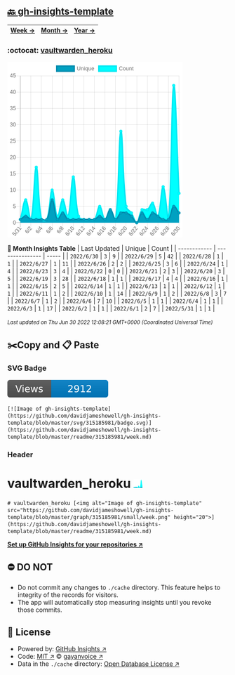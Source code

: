 ## [🔙 gh-insights-template](https://github.com/davidjameshowell/gh-insights-template)
| [**Week →**](https://github.com/davidjameshowell/gh-insights-template/blob/master/readme/315185981/week.md) | [**Month →**](https://github.com/davidjameshowell/gh-insights-template/blob/master/readme/315185981/month.md) | [**Year →**](https://github.com/davidjameshowell/gh-insights-template/blob/master/readme/315185981/year.md) |
 | ------------ | --------------- | ----- |

### :octocat: [vaultwarden_heroku](https://github.com/davidjameshowell/vaultwarden_heroku)
![Image of gh-insights-template](https://github.com/davidjameshowell/gh-insights-template/blob/master/graph/315185981/large/month.png)

**:calendar: Month Insights Table**
| Last Updated | Unique | Count |
 | ------------ | --------------- | ----- |
 | `2022/6/30` |  `3` | `9` |
 | `2022/6/29` |  `5` | `42` |
 | `2022/6/28` |  `1` | `1` |
 | `2022/6/27` |  `1` | `11` |
 | `2022/6/26` |  `2` | `2` |
 | `2022/6/25` |  `3` | `6` |
 | `2022/6/24` |  `1` | `4` |
 | `2022/6/23` |  `3` | `4` |
 | `2022/6/22` |  `0` | `0` |
 | `2022/6/21` |  `2` | `3` |
 | `2022/6/20` |  `3` | `5` |
 | `2022/6/19` |  `3` | `28` |
 | `2022/6/18` |  `1` | `1` |
 | `2022/6/17` |  `4` | `4` |
 | `2022/6/16` |  `1` | `1` |
 | `2022/6/15` |  `2` | `5` |
 | `2022/6/14` |  `1` | `1` |
 | `2022/6/13` |  `1` | `1` |
 | `2022/6/12` |  `1` | `1` |
 | `2022/6/11` |  `1` | `2` |
 | `2022/6/10` |  `1` | `14` |
 | `2022/6/9` |  `1` | `2` |
 | `2022/6/8` |  `3` | `7` |
 | `2022/6/7` |  `1` | `2` |
 | `2022/6/6` |  `7` | `10` |
 | `2022/6/5` |  `1` | `1` |
 | `2022/6/4` |  `1` | `1` |
 | `2022/6/3` |  `1` | `17` |
 | `2022/6/2` |  `1` | `1` |
 | `2022/6/1` |  `2` | `7` |
 | `2022/5/31` |  `1` | `1` |

<small><i>Last updated on Thu Jun 30 2022 12:08:21 GMT+0000 (Coordinated Universal Time)</i></small>

## ✂️Copy and 📋 Paste
### SVG Badge
[![Image of gh-insights-template](https://github.com/davidjameshowell/gh-insights-template/blob/master/svg/315185981/badge.svg)](https://github.com/davidjameshowell/gh-insights-template/blob/master/readme/315185981/week.md)
```readme
[![Image of gh-insights-template](https://github.com/davidjameshowell/gh-insights-template/blob/master/svg/315185981/badge.svg)](https://github.com/davidjameshowell/gh-insights-template/blob/master/readme/315185981/week.md)
```
### Header
# vaultwarden_heroku [<img alt="Image of gh-insights-template" src="https://github.com/davidjameshowell/gh-insights-template/blob/master/graph/315185981/small/week.png" height="20">](https://github.com/davidjameshowell/gh-insights-template/blob/master/readme/315185981/week.md)
```readme
# vaultwarden_heroku [<img alt="Image of gh-insights-template" src="https://github.com/davidjameshowell/gh-insights-template/blob/master/graph/315185981/small/week.png" height="20">](https://github.com/davidjameshowell/gh-insights-template/blob/master/readme/315185981/week.md)
```
[**Set up GitHub Insights for your repositories ↗️**](https://github.com/gayanvoice/github-insights)
## ⛔ DO NOT
- Do not commit any changes to `./cache` directory. This feature helps to integrity of the records for visitors.
- The app will automatically stop measuring insights until you revoke those commits.
## 📄 License
- Powered by: [GitHub Insights ↗️](https://github.com/gayanvoice/github-insights)
- Code: [MIT ↗️](./LICENSE) © [gayanvoice ↗️](https://github.com/gayanvoice)
- Data in the `./cache` directory: [Open Database License ↗️](https://opendatacommons.org/licenses/odbl/1-0/)